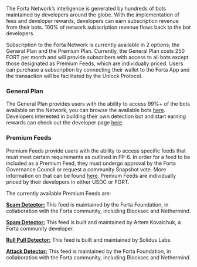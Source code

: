
The Forta Network’s intelligence is generated by hundreds of bots maintained by developers around the globe. With the implementation of fees and developer rewards, developers can earn subscription revenue from their bots. 100% of network subscription revenue flows back to the bot developers.

Subscription to the Forta Network is currently available in 2 options; the General Plan and the Premium Plan. Currently, the General Plan costs 250 FORT per month and will provide subscribers with access to all bots except those designated as Premium Feeds, which are individually priced. Users can purchase a subscription by connecting their wallet to the Forta App and the transaction will be facilitated by the Unlock Protocol.

### **General Plan**

The General Plan provides users with the ability to access 99%+ of the bots available on the Network, you can browse the available bots [here](https://app.forta.network/?_gl=1*10isp51*_ga*MTIwMTk4MjY4NC4xNjM3MzMxNDc4*_ga_3ERDDVRGQQ*MTY5MDMxODgxOS40NDIuMC4xNjkwMzE4ODE5LjAuMC4w). Developers interested in building their own detection bot and start earning rewards can check out the developer page [here](https://forta.org/developers/). 

### **Premium Feeds**

Premium Feeds provide users with the ability to access specific feeds that must meet certain requirements as outlined in FP-6. In order for a feed to be included as a Premium Feed, they must undergo approval by the Forta Governance Council or request a community Snapshot vote. More information on that can be found [here](https://gov.forta.network/t/premium-plan-proposal-guidance/713). Premium Feeds are individually priced by their developers in either USDC or FORT. 

The currently available Premium Feeds are: 

[**Scam Detector:**](https://app.forta.network/bot/0x1d646c4045189991fdfd24a66b192a294158b839a6ec121d740474bdacb3ab23) This feed is maintained by the Forta Foundation, in collaboration with the Forta community, including Blocksec and Nethermind. 

[**Spam Detector:**](https://app.forta.network/bot/0xd45f7183783f5893f4b8e187746eaf7294f73a3bb966500d237bd0d5978673fa) This feed is built and maintained by Artem Kovalchuk, a Forta community developer.

[**Rull Pull Detector:**]( https://app.forta.network/rug-pull-detector) This feed is built and maintained by Solidus Labs. 

[**Attack Detector:**]( https://app.forta.network/attack-detector) This feed is maintained by the Forta Foundation, in collaboration with the Forta community, including Blocksec and Nethermind. 
